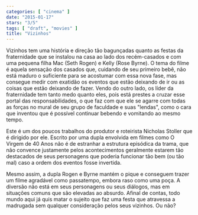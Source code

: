 ```yaml
---
categories: [ "cinema" ]
date: "2015-01-17"
stars: "3/5"
tags: [ "draft", "movies" ]
title: "Vizinhos"
---
```

Vizinhos tem uma história e direção tão bagunçadas quanto as festas da fraternidade que se instalou na casa ao lado dos recém-casados e com uma pequena filha Mac (Seth Rogen) e Kelly (Rose Byrne). O tema do filme é aquela sensação dos casados que, cuidando de seu primeiro bebê, não está maduro o suficiente para se acostumar com essa nova fase, mas consegue medir com exatidão os eventos que estão deixando de ir ou as coisas que estão deixando de fazer. Vendo do outro lado, os líder da fraternidade tem tanto medo quanto eles, pois está prestes a cruzar esse portal das responsabilidades, o que faz com que ele se agarre com todas as forças no mural de seu grupo de faculdade e suas "lendas", como o cara que inventou que é possível continuar bebendo e vomitando ao mesmo tempo.

Este é um dos poucos trabalhos do produtor e roteirista Nicholas Stoller que é dirigido por ele. Escrito por uma dupla envolvida em filmes como O Virgem de 40 Anos não é de estranhar a estrutura episódica da trama, que não convence justamente pelos acontecimentos geralmente estarem tão destacados de seus personagens que poderia funcionar tão bem (ou tão mal) caso a ordem dos eventos fosse invertida.

Mesmo assim, a dupla Rogen e Byrne mantém o pique e conseguem trazer um filme agradável como passatempo, embora raso como uma poça. A diversão não está em seus personagens ou seus diálogos, mas em situações comuns que são elevadas ao absurdo. Afinal de contas, todo mundo aqui já quis matar o sujeito que faz uma festa que atravessa a madrugada sem qualquer consideração pelos seus vizinhos. Ou não?
